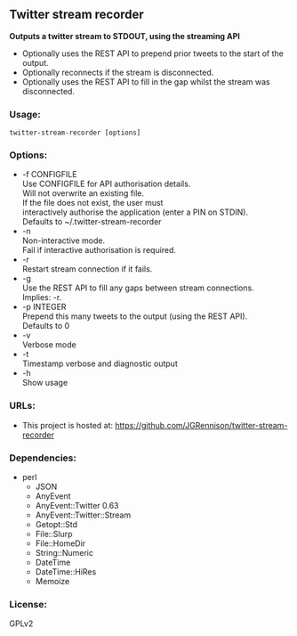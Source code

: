 ## Twitter stream recorder

**Outputs a twitter stream to STDOUT, using the streaming API**  

* Optionally uses the REST API to prepend prior tweets to the start of the output.  
* Optionally reconnects if the stream is disconnected.  
* Optionally uses the REST API to fill in the gap whilst the stream was disconnected.  

### Usage:

    twitter-stream-recorder [options]

### Options:
* -f CONFIGFILE  
  Use CONFIGFILE for API authorisation details.  
  Will not overwrite an existing file.  
  If the file does not exist, the user must  
  interactively authorise the application (enter a PIN on STDIN).  
  Defaults to ~/.twitter-stream-recorder
* -n  
  Non-interactive mode.  
  Fail if interactive authorisation is required.
* -r  
  Restart stream connection if it fails.
* -g  
  Use the REST API to fill any gaps between stream connections.  
  Implies: -r.
* -p INTEGER  
  Prepend this many tweets to the output (using the REST API).  
  Defaults to 0
* -v  
  Verbose mode
* -t  
  Timestamp verbose and diagnostic output
* -h  
  Show usage

### URLs:
* This project is hosted at: https://github.com/JGRennison/twitter-stream-recorder  

### Dependencies:
* perl  
  * JSON  
  * AnyEvent  
  * AnyEvent::Twitter 0.63  
  * AnyEvent::Twitter::Stream  
  * Getopt::Std  
  * File::Slurp  
  * File::HomeDir  
  * String::Numeric  
  * DateTime  
  * DateTime::HiRes  
  * Memoize  

### License:
GPLv2
